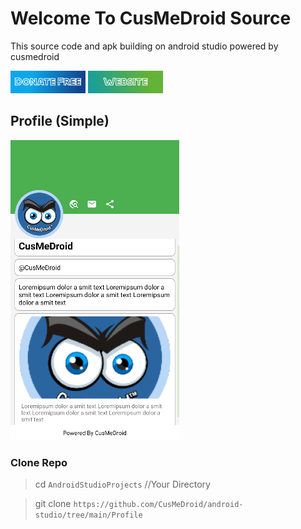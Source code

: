 # Welcome To CusMeDroid Source
This source code and apk building on android studio powered by cusmedroid

[<img alt="Donate Free!" width="120px" src="image/donateme.jpg" />](https://paypal.me/iyortml)
[<img alt="Donate Free!" width="120px" src="image/webme.jpg" />](http://cusmedroid.is-best.net)

## Profile (Simple)
![Profile](image/Profile.png)

### Clone Repo
>cd `AndroidStudioProjects` //Your Directory

>git clone `https://github.com/CusMeDroid/android-studio/tree/main/Profile`
